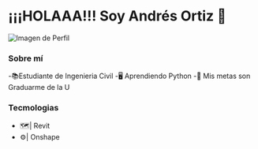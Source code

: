 <div aling="center">
<h1 aling="center">¡¡¡HOLAAA!!! Soy Andrés Ortiz 👋</h1>  
</div>
<img src="https://labs.google/es/fx/tools/image-fx/29jrns7gu0000.jpg" alt="Imagen de Perfil">

### Sobre mí
-📚Estudiante de Ingenieria Civil
-🖥️ Aprendiendo Python
-🎯 Mis metas son Graduarme de la U


### Tecmologias
- 🗺️| Revit
- ⚙️| Onshape
